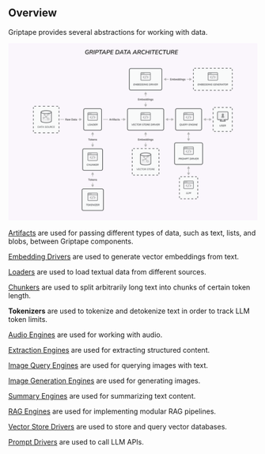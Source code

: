 ## Overview

Griptape provides several abstractions for working with data.

![Data Architecture](../../assets/img/data-architecture.png)

[Artifacts](./artifacts.md) are used for passing different types of data, such as text, lists, and blobs, between Griptape components.

[Embedding Drivers](../drivers/embedding-drivers.md) are used to generate vector embeddings from text.

[Loaders](./loaders.md) are used to load textual data from different sources.

[Chunkers](./chunkers.md) are used to split arbitrarily long text into chunks of certain token length.

**Tokenizers** are used to tokenize and detokenize text in order to track LLM token limits.

[Audio Engines](../engines/audio-engines.md) are used for working with audio.

[Extraction Engines](../engines/extraction-engines.md) are used for extracting structured content.

[Image Query Engines](../engines/image-query-engines.md) are used for querying images with text.

[Image Generation Engines](../engines/image-generation-engines.md) are used for generating images.

[Summary Engines](../engines/summary-engines.md) are used for summarizing text content.

[RAG Engines](../engines/rag-engines.md) are used for implementing modular RAG pipelines.

[Vector Store Drivers](../drivers/vector-store-drivers.md) are used to store and query vector databases.

[Prompt Drivers](../drivers/prompt-drivers.md) are used to call LLM APIs.
